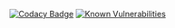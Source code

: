 [![Codacy Badge](https://api.codacy.com/project/badge/Grade/fb9c1efc681f40759ea99d4aeffd486c)](https://www.codacy.com/manual/IncPlusPlus/bigtoolbox-parent?utm_source=github.com&amp;utm_medium=referral&amp;utm_content=IncPlusPlus/bigtoolbox-parent&amp;utm_campaign=Badge_Grade)
[![Known Vulnerabilities](https://snyk.io//test/github/IncPlusPlus/bigtoolbox-parent/badge.svg?targetFile=pom.xml)](https://snyk.io//test/github/IncPlusPlus/bigtoolbox-parent?targetFile=pom.xml)